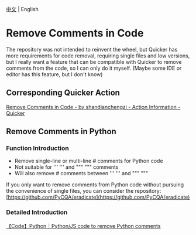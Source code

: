 [中文](README.md) | English

# Remove Comments in Code

The repository was not intended to reinvent the wheel, but Quicker has more requirements for code removal, requiring single files and low versions, but I really want a feature that can be compatible with Quicker to remove comments from the code, so I can only do it myself. (Maybe some IDE or editor has this feature, but I don't know)

## Corresponding Quicker Action

[Remove Comments in Code - by shandianchengzi - Action Information - Quicker](https://getquicker.net/Sharedaction?code=8b859c18-5f62-4f76-754e-08dd2778ce88)

## Remove Comments in Python

### Function Introduction

- Remove single-line or multi-line # comments for Python code
- Not suitable for ''' ''' and """ """ comments
- Will also remove # comments between ''' ''' and """ """

If you only want to remove comments from Python code without pursuing the convenience of single files, you can consider the repository: [https://github.com/PyCQA/eradicate](https://github.com/PyCQA/eradicate)

### Detailed Introduction

[【Code】Python｜Python/JS code to remove Python comments](https://shandianchengzi.blog.csdn.net/article/details/144809494)

